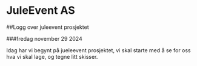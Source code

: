 
# JuleEvent AS

##Logg over juleevent prosjektet

###fredag november 29 2024

Idag har vi begynt på jueleevent prosjektet, vi skal starte med å se for oss hva vi skal lage, og tegne litt skisser.